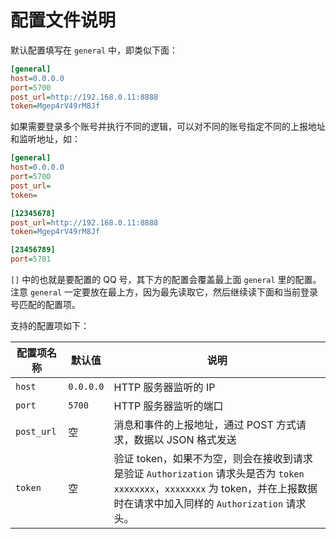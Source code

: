 # 配置文件说明

默认配置填写在 `general` 中，即类似下面：

```ini
[general]
host=0.0.0.0
port=5700
post_url=http://192.168.0.11:8888
token=Mgep4rV49rM8Jf
```

如果需要登录多个账号并执行不同的逻辑，可以对不同的账号指定不同的上报地址和监听地址，如：

```ini
[general]
host=0.0.0.0
port=5700
post_url=
token=

[12345678]
post_url=http://192.168.0.11:8888
token=Mgep4rV49rM8Jf

[23456789]
port=5701
```

`[]` 中的也就是要配置的 QQ 号，其下方的配置会覆盖最上面 `general` 里的配置。注意 `general` 一定要放在最上方，因为最先读取它，然后继续读下面和当前登录号匹配的配置项。

支持的配置项如下：

| 配置项名称      | 默认值       | 说明                                       |
| ---------- | --------- | ---------------------------------------- |
| `host`     | `0.0.0.0` | HTTP 服务器监听的 IP                           |
| `port`     | `5700`    | HTTP 服务器监听的端口                            |
| `post_url` | 空         | 消息和事件的上报地址，通过 POST 方式请求，数据以 JSON 格式发送    |
| `token`    | 空         | 验证 token，如果不为空，则会在接收到请求是验证 `Authorization` 请求头是否为 `token xxxxxxxx`，`xxxxxxxx` 为 token，并在上报数据时在请求中加入同样的 `Authorization` 请求头。 |
